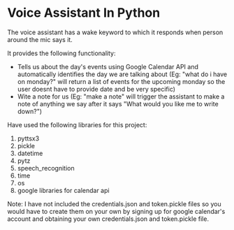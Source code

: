# Voice Assistant In Python

The voice assistant has a wake keyword to which it responds when person around the mic says it.

It provides the following functionality:
- Tells us about the day's events using Google Calendar API and automatically identifies the day we are talking about 
(Eg: "what do i have on monday?" will return a list of events for the upcoming monday so the user doesnt have to provide date and be very specific)
- Wite a note for us
(Eg: "make a note" will trigger the assistant to make a note of anything we say after it says "What would you like me to write down?")

Have used the following libraries for this project:
1. pyttsx3
2. pickle
3. datetime
4. pytz
5. speech_recognition
6. time
7. os
8. google libraries for calendar api

Note: I have not included the credentials.json and token.pickle files so you would have to create them on your own by signing up for google calendar's account and obtaining your own credentials.json and token.pickle file.
